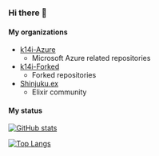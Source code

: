 ### Hi there 👋

#### My organizations

* [k14i-Azure](https://github.com/k14i-Azure)
  - Microsoft Azure related repositories
* [k14i-Forked](https://github.com/k14i-Forked)
  - Forked repositories
* [Shinjuku.ex](https://github.com/Shinjuku-ex)
  - Elixir community

#### My status

[![GitHub stats](https://github-readme-stats.vercel.app/api?username=k14i&count_private=true&show_icons=true)](https://github.com/anuraghazra/github-readme-stats)

[![Top Langs](https://github-readme-stats.vercel.app/api/top-langs/?username=k14i&langs_count=10&hide=html&layout=compact&exclude_repo=k14i,k14i.github.io,dotfiles,blog,doc-in-sphinx,.sandbox,dockerfiles,homebrew)](https://github.com/anuraghazra/github-readme-stats)

